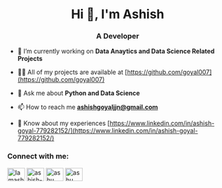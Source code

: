<h1 align="center">Hi 👋, I'm Ashish</h1>
<h3 align="center">A Developer</h3>

- 🔭 I’m currently working on **Data Anaytics and Data Science Related Projects**

- 👨‍💻 All of my projects are available at [https://github.com/goyal007](https://github.com/goyal007)

- 💬 Ask me about **Python and Data Science**

- 📫 How to reach me **ashishgoyaljjn@gmail.com**

- 📄 Know about my experiences [https://www.linkedin.com/in/ashish-goyal-779282152/](https://www.linkedin.com/in/ashish-goyal-779282152/)

<h3 align="left">Connect with me:</h3>
<p align="left">
<a href="https://twitter.com/iamashish777" target="blank"><img align="center" src="https://cdn.jsdelivr.net/npm/simple-icons@3.0.1/icons/twitter.svg" alt="Iamashish777" height="30" width="40" /></a>
<a href="https://www.linkedin.com/in/ashish-goyal-779282152" target="blank"><img align="center" src="https://cdn.jsdelivr.net/npm/simple-icons@3.0.1/icons/linkedin.svg" alt="ashish-goyal" height="30" width="40" /></a>
<a href="https://www.instagram.com/ashu__goyal/" target="blank"><img align="center" src="https://cdn.jsdelivr.net/npm/simple-icons@3.0.1/icons/instagram.svg" alt="ashu__goyal" height="30" width="40" /></a>
  <a href="https://www.kaggle.com/goyalashish" target="blank"><img align="center" src="https://cdn.jsdelivr.net/npm/simple-icons@3.0.1/icons/kaggle.svg" alt="ashu__goyal" height="30" width="40" /></a>
</p>
